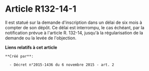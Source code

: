 # Article R132-14-1

Il est statué sur la demande d'inscription dans un délai de six mois à compter de son dépôt. Ce délai est interrompu, le cas
échéant, par la notification prévue à l'article R. 132-14, jusqu'à la régularisation de la demande ou la levée de
l'objection.

**Liens relatifs à cet article**

	**Créé par**:

	  - Décret n°2015-1436 du 6 novembre 2015 - art. 2
